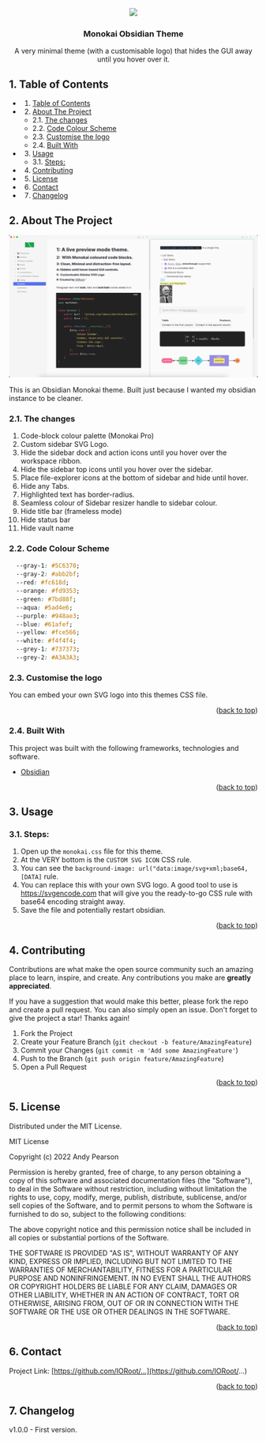 
<div id="top"></div>

<div align="center">

<img src="https://svg-rewriter.sachinraja.workers.dev/?url=https%3A%2F%2Fcdn.jsdelivr.net%2Fnpm%2F%40mdi%2Fsvg%406.7.96%2Fsvg%2Ftheme-light-dark.svg&fill=%23312E81&width=200px&height=200px" style="width:200px;"/>

<h3 align="center">Monokai Obsidian Theme</h3>

<p align="center">
A very minimal theme (with a customisable logo) that hides the GUI away until you hover over it.
</p>
</div>


##  1. <a name='TableofContents'></a>Table of Contents



* 1. [Table of Contents](#TableofContents)
* 2. [About The Project](#AboutTheProject)
	* 2.1. [The changes](#Thechanges)
	* 2.2. [Code Colour Scheme](#CodeColourScheme)
	* 2.3. [Customise the logo](#Customisethelogo)
	* 2.4. [Built With](#BuiltWith)
* 3. [Usage](#Usage)
	* 3.1. [Steps:](#Steps:)
* 4. [Contributing](#Contributing)
* 5. [License](#License)
* 6. [Contact](#Contact)
* 7. [Changelog](#Changelog)




##  2. <a name='AboutTheProject'></a>About The Project

![Monokai](https://github.com/IORoot/Obsidian-Monokai/blob/710bc22352e1348cff45063d68aab99fdcc01bf3/Monokai.jpeg?raw=true)

This is an Obsidian Monokai theme. Built just because I wanted my obsidian instance to be cleaner.


###  2.1. <a name='Thechanges'></a>The changes

1. Code-block colour palette (Monokai Pro)
1. Custom sidebar SVG Logo.
1. Hide the sidebar dock and action icons until you hover over the workspace ribbon.
1. Hide the sidebar top icons until you hover over the sidebar.
1. Place file-explorer icons at the bottom of sidebar and hide until hover.
1. Hide any Tabs.
1. Highlighted text has border-radius.
1. Seamless colour of Sidebar resizer handle to sidebar colour.
1. Hide title bar (frameless mode)
1. Hide status bar
1. Hide vault name

###  2.2. <a name='CodeColourScheme'></a>Code Colour Scheme

```css
  --gray-1: #5C6370;
  --gray-2: #abb2bf;
  --red: #fc618d;
  --orange: #fd9353;
  --green: #7bd88f;
  --aqua: #5ad4e6;
  --purple: #948ae3;
  --blue: #61afef;
  --yellow: #fce566;
  --white: #f4f4f4;
  --grey-1: #737373;
  --grey-2: #A3A3A3; 
```


###  2.3. <a name='Customisethelogo'></a>Customise the logo

You can embed your own SVG logo into this themes CSS file.


<p align="right">(<a href="#top">back to top</a>)</p>



###  2.4. <a name='BuiltWith'></a>Built With

This project was built with the following frameworks, technologies and software.

* [Obsidian](https://obsidian.md/)

<p align="right">(<a href="#top">back to top</a>)</p>





##  3. <a name='Usage'></a>Usage

###  3.1. <a name='Steps:'></a>Steps:
1. Open up the `monokai.css` file for this theme.
1. At the VERY bottom is the `CUSTOM SVG ICON` CSS rule.
1. You can see the `background-image: url("data:image/svg+xml;base64,[DATA]` rule.
1. You can replace this with your own SVG logo. A good tool to use is https://svgencode.com that will give you the ready-to-go CSS rule with base64 encoding straight away.
1. Save the file and potentially restart obsidian.

<p align="right">(<a href="#top">back to top</a>)</p>





##  4. <a name='Contributing'></a>Contributing

Contributions are what make the open source community such an amazing place to learn, inspire, and create. Any contributions you make are **greatly appreciated**.

If you have a suggestion that would make this better, please fork the repo and create a pull request. You can also simply open an issue.
Don't forget to give the project a star! Thanks again!

1. Fork the Project
2. Create your Feature Branch (`git checkout -b feature/AmazingFeature`)
3. Commit your Changes (`git commit -m 'Add some AmazingFeature'`)
4. Push to the Branch (`git push origin feature/AmazingFeature`)
5. Open a Pull Request

<p align="right">(<a href="#top">back to top</a>)</p>



##  5. <a name='License'></a>License

Distributed under the MIT License.

MIT License

Copyright (c) 2022 Andy Pearson

Permission is hereby granted, free of charge, to any person obtaining a copy
of this software and associated documentation files (the "Software"), to deal
in the Software without restriction, including without limitation the rights
to use, copy, modify, merge, publish, distribute, sublicense, and/or sell
copies of the Software, and to permit persons to whom the Software is
furnished to do so, subject to the following conditions:

The above copyright notice and this permission notice shall be included in all
copies or substantial portions of the Software.

THE SOFTWARE IS PROVIDED "AS IS", WITHOUT WARRANTY OF ANY KIND, EXPRESS OR
IMPLIED, INCLUDING BUT NOT LIMITED TO THE WARRANTIES OF MERCHANTABILITY,
FITNESS FOR A PARTICULAR PURPOSE AND NONINFRINGEMENT. IN NO EVENT SHALL THE
AUTHORS OR COPYRIGHT HOLDERS BE LIABLE FOR ANY CLAIM, DAMAGES OR OTHER
LIABILITY, WHETHER IN AN ACTION OF CONTRACT, TORT OR OTHERWISE, ARISING FROM,
OUT OF OR IN CONNECTION WITH THE SOFTWARE OR THE USE OR OTHER DEALINGS IN THE
SOFTWARE.

<p align="right">(<a href="#top">back to top</a>)</p>



##  6. <a name='Contact'></a>Contact

Project Link: [https://github.com/IORoot/...](https://github.com/IORoot/...)

<p align="right">(<a href="#top">back to top</a>)</p>



##  7. <a name='Changelog'></a>Changelog

v1.0.0 - First version.
